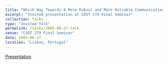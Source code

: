 ```yaml
---
title: "Which Way Towards A More Robust and More Reliable Communication Infrastructure?"
excerpt: "Invited presentation at COST 279 Final Seminar"
collection: talks
type: "Invited Talk"
permalink: /talks/2005-06-27-talk
venue: "COST 279 Final Seminar"
date: 2005-06-27
location: "Lisbon, Portugal"
---
```


[Presentation](/files/NetworkEngineering.pdf)
